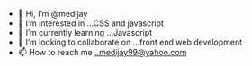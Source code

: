 - 👋 Hi, I’m @medijay
- 👀 I’m interested in ...CSS and javascript
- 🌱 I’m currently learning ...Javascript
- 💞️ I’m looking to collaborate on ...front end web development
- 📫 How to reach me ..medijay99@yahoo.com

<!---
medijay/medijay is a ✨ special ✨ repository because its `README.md` (this file) appears on your GitHub profile.
You can click the Preview link to take a look at your changes.
--->
